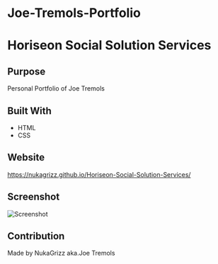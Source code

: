 # Joe-Tremols-Portfolio

# Horiseon Social Solution Services

## Purpose
Personal Portfolio of Joe Tremols

## Built With
* HTML
* CSS

## Website
https://nukagrizz.github.io/Horiseon-Social-Solution-Services/


## Screenshot
![Screenshot](./screenshots/Joe-Tremols-Portfolio-screenshot.png)

## Contribution
Made by NukaGrizz aka.Joe Tremols

